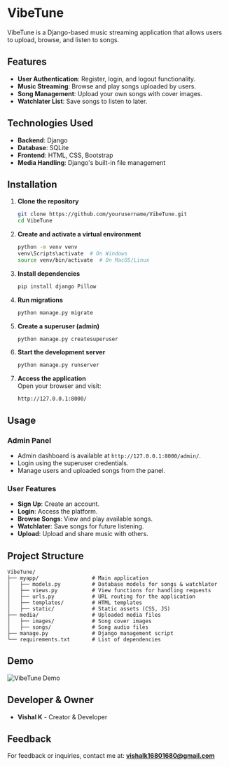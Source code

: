 # VibeTune

VibeTune is a Django-based music streaming application that allows users to upload, browse, and listen to songs.

## Features

- **User Authentication**: Register, login, and logout functionality.  
- **Music Streaming**: Browse and play songs uploaded by users.  
- **Song Management**: Upload your own songs with cover images.  
- **Watchlater List**: Save songs to listen to later.  

## Technologies Used

- **Backend**: Django  
- **Database**: SQLite  
- **Frontend**: HTML, CSS, Bootstrap  
- **Media Handling**: Django's built-in file management  

## Installation

1. **Clone the repository**  
   ```sh
   git clone https://github.com/yourusername/VibeTune.git
   cd VibeTune
   ```

2. **Create and activate a virtual environment**  
   ```sh
   python -m venv venv
   venv\Scripts\activate  # On Windows
   source venv/bin/activate  # On MacOS/Linux
   ```

3. **Install dependencies**  
   ```sh
   pip install django Pillow
   ```

4. **Run migrations**  
   ```sh
   python manage.py migrate
   ```

5. **Create a superuser (admin)**  
   ```sh
   python manage.py createsuperuser
   ```

6. **Start the development server**  
   ```sh
   python manage.py runserver
   ```

7. **Access the application**  
   Open your browser and visit:  
   ```
   http://127.0.0.1:8000/
   ```

## Usage

### Admin Panel
- Admin dashboard is available at `http://127.0.0.1:8000/admin/`.  
- Login using the superuser credentials.  
- Manage users and uploaded songs from the panel.  

### User Features
- **Sign Up**: Create an account.  
- **Login**: Access the platform.  
- **Browse Songs**: View and play available songs.  
- **Watchlater**: Save songs for future listening.  
- **Upload**: Upload and share music with others.  

## Project Structure

```
VibeTune/
├── myapp/                 # Main application
│   ├── models.py          # Database models for songs & watchlater
│   ├── views.py           # View functions for handling requests
│   ├── urls.py            # URL routing for the application
│   ├── templates/         # HTML templates
│   ├── static/            # Static assets (CSS, JS)
├── media/                 # Uploaded media files
│   ├── images/            # Song cover images
│   ├── songs/             # Song audio files
├── manage.py              # Django management script
└── requirements.txt       # List of dependencies
```

## Demo

![VibeTune Demo](demo.gif)

## Developer & Owner

- **Vishal K** - Creator & Developer  

## Feedback

For feedback or inquiries, contact me at: **vishalk16801680@gmail.com**
